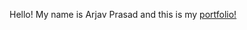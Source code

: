 Hello! My name is Arjav Prasad and this is my [portfolio!](https://arjavpd.github.io/portfolio/)   
